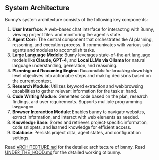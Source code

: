 ## System Architecture

Bunny's system architecture consists of the following key components:

1. **User Interface**: A web-based chat interface for interacting with Bunny, viewing project files, and monitoring the agent's state.
2. **Agent Core**: The central component that orchestrates the AI planning, reasoning, and execution process. It communicates with various sub-agents and modules to accomplish tasks.
3. **Large Language Models**: Bunny leverages state-of-the-art language models like **Claude**, **GPT-4**, and **Local LLMs via Ollama** for natural language understanding, generation, and reasoning.
4. **Planning and Reasoning Engine**: Responsible for breaking down high-level objectives into actionable steps and making decisions based on the current context.
5. **Research Module**: Utilizes keyword extraction and web browsing capabilities to gather relevant information for the task at hand.
6. **Code Writing Module**: Generates code based on the plan, research findings, and user requirements. Supports multiple programming languages.
7. **Browser Interaction Module**: Enables bunny to navigate websites, extract information, and interact with web elements as needed.
8. **Knowledge Base**: Stores and retrieves project-specific information, code snippets, and learned knowledge for efficient access.
9. **Database**: Persists project data, agent states, and configuration settings.

Read [ARCHITECTURE.md](https://github.com/RabbittAi/bunny/Docs/architecture/ARCHITECTURE.md) for the detailed architecture of bunny.
Read [UNDER_THE_HOOD.md](https://github.com/RabbittAi/bunny/Docs/architecture/UNDER_THE_HOOD.md) for the detailed working of bunny.
